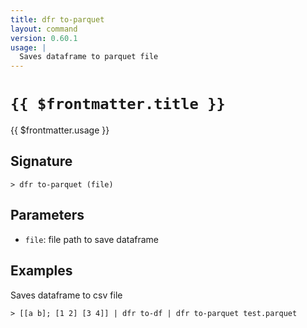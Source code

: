 ```yaml
---
title: dfr to-parquet
layout: command
version: 0.60.1
usage: |
  Saves dataframe to parquet file
---
```


# `{{ $frontmatter.title }}`

<div style='white-space: pre-wrap;'>{{ $frontmatter.usage }}</div>

## Signature

```> dfr to-parquet (file)```

## Parameters

 -  `file`: file path to save dataframe

## Examples

Saves dataframe to csv file
```shell
> [[a b]; [1 2] [3 4]] | dfr to-df | dfr to-parquet test.parquet
```
